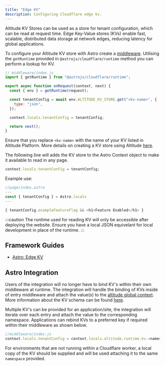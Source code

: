 ```yaml
---
title: "Edge KV"
description: Configuring Cloudflare edge kv.
---
```


Altitude KV Stores can be used as a store for tenant configuration, which can be read at request time. Edge Key-Value stores (KVs) enable fast, scalable, distributed data storage at network edges, reducing latency for global applications.

To configure your Altitude KV store with Astro create a [middleware](https://docs.astro.build/en/guides/middleware/). Utilising the `getRuntime` provided in `@astrojs/cloudflare/runtime` method you can perform a lookup for KV.

```javascript
// middleware/index.js
import { getRuntime } from "@astrojs/cloudflare/runtime";

export async function onRequest(context, next) {
  const { env } = getRuntime(request);

  const tenantConfig = await env.ALTITUDE_KV_STORE.get("<kv-name>", {
    type: "json",
  });

  context.locals.tenantConfig = tenantConfig;

  return next();
}
```

Ensure that you replace `<kv-name>` with the name of your KV listed in Altitude Platform. More details on creating a KV store using Altitude [here](https://docs.thgaltitude.com/edge/kv-store/).

The following line will adds the KV store to the Astro Context object to make it available to read in any page.

```js
context.locals.tenantConfig = tenantConfig;
```

Example use:

```js
//page/index.astro
---
const { tenantConfig } = Astro.locals
---

{ tenantConfig.exampleFeatureFlag && <h1>Feature Enabled</h1> }
```

:::caution
The runtime used for reading KV will only be accessible after deploying the website. Ensure you have a local JSON equivelant for local development in place of the runtime.
:::

## Framework Guides

- [Astro: Edge KV](/frameworks/astro/#edge-kvs)

## Astro Integration

Users of the integration will no longer have to bind KV's within their own middleware at runtime. The integration will handle the binding of KVs inside of entry middleware and attach the value(s) to the [altitude global context](/packages/astro-integration/#altitude-global-context). More information about the KV schema can be found [here](/packages/astro-integration/#kv).

Multiple KV's can be provided for an application/site, the integration will iterate over each entry and attach the value to the corresponding namespace. Applications can rebind KVs to a preferred key if required within their middleware as shown below.

```js
//middleware/index.js
context.locals.tenantConfig = context.locals.altitude.runtime.kv.<namespace>
```

For environments that are not running within a Cloudflare worker, a local copy of the KV should be supplied and will be used attaching it to the same `namespace` provided.
